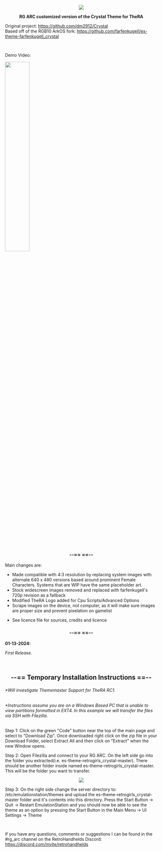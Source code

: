 <p align=center><img src="https://i.imgur.com/e6YBrVA.jpg"></a></p>

**<p align=center>RG ARC customized version of the Crystal Theme for TheRA</p>**
Original project: https://github.com/dm2912/Crystal<br>
Based off of the RGB10 ArkOS fork: https://github.com/farfenkugell/es-theme-farfenkugell_crystal

<br>
<p>Demo Video:</p>

 [<img src=https://img.youtube.com/vi/KzD_yMF4iSk/0.jpg width=40%>](https://www.youtube.com/watch?v=KzD_yMF4iSk)

<br>


### <p align=center>--== ==--</p>

Main changes are: 

- Made compatible with 4:3 resolution by replacing system images with alternate 640 x 480 versions based around prominent Female Characters. Systems that are WIP have the same placeholder art.
- Stock widescreen images removed and replaced with farfenkugell's 720p revision as a fallback
- Modified TheRA Logo added for Cpu Scripts/Advanced Options
- Scrape images on the device, not computer, as it will make sure images are proper size and prevent pixelation on gamelist
+ See licence file for sources, credits and licence

### <p align=center>--== ==--</p>

**01-13-2024:**

*First Release.*

<br>

## <p align=center>--== Temporary Installation Instructions ==--</p>
###### *Will investigate Thememaster Support for TheRA RC1.
###### *Instructions assume you are on a Windows Based PC that is unable to view partitions formatted in EXT4. In this example we will transfer the files via SSH with Filezilla. 

Step 1: Click on the green "Code" button near the top of the main page and select to "Download Zip". Once downloaded right click on the zip file in your Download Folder, select Extract All and then click on "Extract" when the new Window opens.

Step 2: Open Filezilla and connect to your RG ARC. On the left side go into the folder you extracted(i.e. es-theme-retrogirls_crystal-master). There should be another folder inside named es-theme-retrogirls_crystal-master. This will be the folder you want to transfer.

<p align=center><img src="https://i.imgur.com/kFuMZbW.png"></a></p>

Step 3: On the right side change the server directory to: /etc/emulationstation/themes and upload the es-theme-retrogirls_crystal-master folder and it's contents into this directory. Press the Start Button -> Quit -> Restart EmulationStation and you should now be able to see the theme as an option by pressing the Start Button in the Main Menu -> UI Settings -> Theme

<br>

If you have any questions, comments or suggestions I can be found in the #rg_arc channel on the RetroHandhelds Discord: https://discord.com/invite/retrohandhelds
